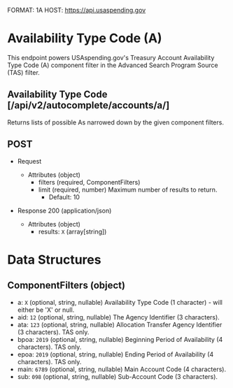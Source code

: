 FORMAT: 1A
HOST: https://api.usaspending.gov

# Availability Type Code (A)

This endpoint powers USAspending.gov's Treasury Account Availability Type Code (A) component filter in the Advanced Search Program Source (TAS) filter.

## Availability Type Code [/api/v2/autocomplete/accounts/a/]

Returns lists of possible As narrowed down by the given component filters.

## POST
+ Request
    + Attributes (object)
        + filters (required, ComponentFilters)
        + limit (required, number)
            Maximum number of results to return.
            + Default: 10

+ Response 200 (application/json)
    + Attributes (object)
        + results: `X` (array[string])

# Data Structures

## ComponentFilters (object)
+ a: `X` (optional, string, nullable)
    Availability Type Code (1 character) - will either be 'X' or null.
+ aid: `12` (optional, string, nullable)
    The Agency Identifier (3 characters).
+ ata: `123` (optional, string, nullable)
    Allocation Transfer Agency Identifier (3 characters). TAS only.
+ bpoa: `2019` (optional, string, nullable)
    Beginning Period of Availability (4 characters). TAS only.
+ epoa: `2019` (optional, string, nullable)
    Ending Period of Availability (4 characters). TAS only.
+ main: `6789` (optional, string, nullable)
    Main Account Code (4 characters).
+ sub: `098` (optional, string, nullable)
    Sub-Account Code (3 characters).
